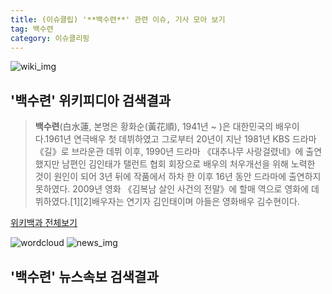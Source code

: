 ```yaml
---
title: (이슈클립) '**백수련**' 관련 이슈, 기사 모아 보기
tag: 백수련
category: 이슈클리핑
---
```

![wiki_img](https://user-images.githubusercontent.com/42597476/44503234-41136a80-a6d0-11e8-9071-6fc6418eafe4.png)
## **'**백수련**'** 위키피디아 검색결과
>**백수련**(白水蓮, 본명은 황화순(黃花順), 1941년 ~ )은 대한민국의 배우이다.1961년 연극배우 첫 데뷔하였고 그로부터 20년이 지난 1981년 KBS 드라마 《길》로 브라운관 데뷔 이후, 1990년 드라마 《대추나무 사랑걸렸네》에 출연했지만 남편인 김인태가 탤런트 협회 회장으로 배우의 처우개선을 위해 노력한 것이 원인이 되어 3년 뒤에 작품에서 하차 한 이후 16년 동안 드라마에 출연하지 못하였다. 2009년 영화 《김복남 살인 사건의 전말》에 할매 역으로 영화에 데뷔하였다.[1][2]배우자는 연기자 김인태이며 아들은 영화배우 김수현이다.

<a href="https://ko.wikipedia.org/wiki/백수련" target="_blank">위키백과 전체보기</a>

![wordcloud](https://s3.ap-northeast-2.amazonaws.com/lyrics101-wordcloud/2018-09-12-1536731268.png)
![news_img](https://user-images.githubusercontent.com/42597476/44507050-1206f400-a6e4-11e8-8d98-7ffbfebb353f.png)
## **'**백수련**'** 뉴스속보 검색결과

